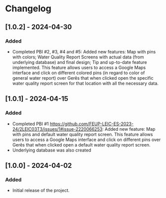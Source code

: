 # Changelog

## [1.0.2] - 2024-04-30

### Added
- Completed PBI #2, #3, #4 and #5: Added new features: Map with pins with colors; Water Quality Report Screens with actual data (from underlying database) and final design; Tip and up-to-date feature implemented. This feature allows users to access a Google Maps interface and click on different colored pins (in regard to color of general water report) over Gerês that when clicked open the specific water quality report screen for that location with all the necessary data.

## [1.0.1] - 2024-04-15

### Added
- Completed PBI #1 https://github.com/FEUP-LEIC-ES-2023-24/2LEIC03T3/issues/1#issue-2220066253: Added new feature: Map with pins and default water quality report screen. This feature allows users to access a Google Maps interface and click on different pins over Gerês that when clicked open a default water quality report screen.
- Underlying database was also created

## [1.0.0] - 2024-04-02

### Added
- Initial release of the project.